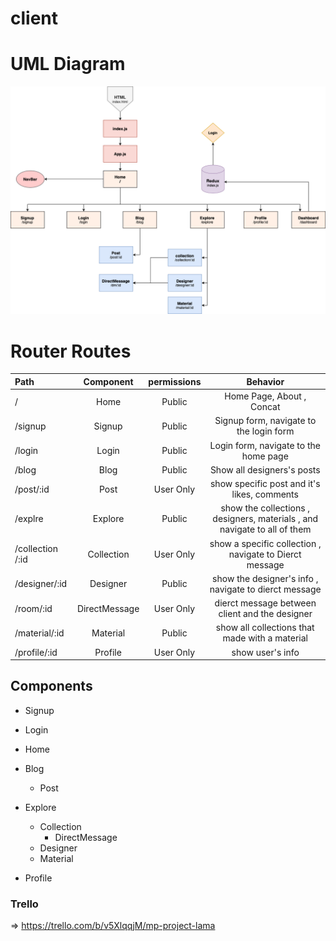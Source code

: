 # client

# UML Diagram 

![uml](./diagrams/uml.png)



# Router Routes

| Path              | Component         |   permissions     |                           Behavior                                               |               
| :---              |     :---:         |     :---:         |                             :---:                                                |
| /                 |     Home          |      Public       |    Home Page, About , Concat                                                     |
| /signup           |     Signup        |      Public       |    Signup form, navigate to the login form                                       |
| /login            |     Login         |      Public       |    Login form, navigate to the home page                                         |
| /blog             |     Blog          |      Public       |    Show all designers's posts                                                    |
| /post/:id         |     Post          |     User Only     |    show specific post and it's likes, comments                                   |
| /explre           |     Explore       |      Public       |    show the collections , designers, materials , and navigate to all of them     |
| /collection /:id  |     Collection    |     User Only     |    show a specific collection , navigate to Dierct message                       |
| /designer/:id     |     Designer      |      Public       |    show the designer's info , navigate to dierct message                         |
| /room/:id         |  DirectMessage    |     User Only     |    dierct message between client and the designer                                |
| /material/:id     |     Material      |      Public       |    show all collections that made with a material                                |
| /profile/:id      |     Profile       |     User Only     |    show user's info                                                              |
 


## Components

* Signup 
* Login 
* Home 
* Blog
   - Post
* Explore
  - Collection
    - DirectMessage
  - Designer
  - Material

* Profile



### Trello 
=> https://trello.com/b/v5XlqqjM/mp-project-lama
